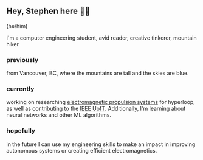 ## Hey, Stephen here 👋👋

(he/him)

I'm a computer engineering student, avid reader, creative tinkerer, mountain hiker. 

### previously
from Vancouver, BC, where the mountains are tall and the skies are blue. 

### currently
working on researching [electromagnetic propulsion systems](https://github.com/Stepheny755/EM-FEA) for hyperloop, as well as contributing to the [IEEE UofT](https://github.com/ieeeuoft). Additionally, I'm learning about neural networks and other ML algorithms.

### hopefully
in the future I can use my engineering skills to make an impact in improving autonomous systems or creating efficient electromagnetics.

